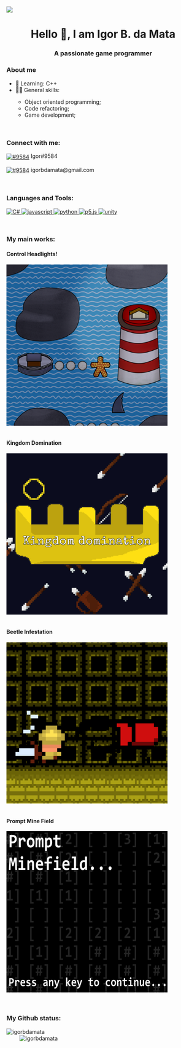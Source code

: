 <img align="center" src="https://github.com/igorbdamata/igorbdamata/blob/main/banner.gif"/>

<h1 align="center">Hello 👋, I am Igor B. da Mata</h1>
<h3 align="center">A passionate game programmer</h3>


<h3 align="left">About me</h3>
<ul>
<li> 🌱 Learning: C++</li>
<li> 👨‍💻 General skills:</li><ul>
<li> Object oriented programming;</li>
<li> Code refactoring;</li>
<li> Game development;</li>
</ul>
</ul>

<br>

<h3 align="left">Connect with me:</h3>
<p align="left">
    <a href="discordapp.com/users/Igor#9584" target="blank"><img align="center"
            src="https://img.shields.io/badge/Discord-%235865F2.svg?style=for-the-badge&logo=discord&logoColor=white"
            alt="#9584"/></a>  Igor#9584
    <br>
    <br>
    <a href="https://mail.google.com/" target="blank"><img align="center"
            src="https://img.shields.io/badge/Gmail-D14836?style=for-the-badge&logo=gmail&logoColor=white" alt="#9584" /></a>  igorbdamata@gmail.com
</p>

<br>

<h3 align="left">Languages and Tools:</h3>
<p align="left"> <a href="https://dotnet.microsoft.com/en-us/languages/csharp" target="_blank" rel="noreferrer"> <img
            src="https://img.shields.io/badge/c%23-%23239120.svg?style=for-the-badge&logo=c-sharp&logoColor=white"
            alt="C#" />
        <a href="https://www.javascript.com/" target="_blank" rel="noreferrer"><img
                src="https://img.shields.io/badge/javascript-%23323330.svg?style=for-the-badge&logo=javascript&logoColor=%23F7DF1E"
                alt="javascript" /> </a> <a href="https://www.python.org" target="_blank" rel="noreferrer"> <img
                src="https://img.shields.io/badge/python-3670A0?style=for-the-badge&logo=python&logoColor=ffdd54"
                alt="python" /> </a> </a><a href="https://p5js.org/" target="_blank" rel="noreferrer"><img
            src="https://img.shields.io/badge/p5.js-ED225D?style=for-the-badge&logo=p5.js&logoColor=FFFFFF"
            alt="p5.js" /> </a><a href="https://unity.com/" target="_blank" rel="noreferrer">
        <img src="https://img.shields.io/badge/unity-%23000000.svg?style=for-the-badge&logo=unity&logoColor=white"
            alt="unity" /> </a>
</p>
<br>

<h3 align="left">My main works:</h3>

<h4 align="left">Control Headlights!</h4> 
<a href="https://store.steampowered.com/app/1799060/Control_Headlights/" target="_blank" rel="noreferrer">
    <img align="middle" src="https://raw.githubusercontent.com/igorbdamata/igorbdamata/main/ControlHeadlights.png"
        alt="" width="420" height="420">

</a>

<br>
<br>

<h4 align="left">Kingdom Domination</h4>
<a href="https://ludos-aurum.itch.io/kingdom-domination" target="_blank" rel="noreferrer">
    <img align="middle" src="https://raw.githubusercontent.com/igorbdamata/igorbdamata/main/KingdomDomination.jpg"
        alt="" width="420" height="420">
</a>

<br>
<br>

<h4 align="left">Beetle Infestation</h4>
<a href="https://ludos-aurum.itch.io/beetle-infestation" target="_blank" rel="noreferrer">
    <img align="middle" src="https://raw.githubusercontent.com/igorbdamata/igorbdamata/main/BeetleInfestation.png"
        alt="" width="420" height="420">
</a>

<br>
<br>

<h4 align="left">Prompt Mine Field</h4>
<a href="https://igorbdamata.itch.io/prompt-mine-camp" target="_blank" rel="noreferrer">
    <img align="middle" src="https://raw.githubusercontent.com/igorbdamata/igorbdamata/main/PromptMineFieldLogo.jpg"
        alt="" width="420" height="420">
</a>

<br>
<br>
<br>

<h3>My Github status:</h3>

<p><img align="left"
        src="https://github-readme-stats.vercel.app/api/top-langs?username=igorbdamata&show_icons=true&locale=en&layout=compact"
        alt="igorbdamata" /><img align="right" src="https://github-readme-streak-stats.herokuapp.com/?user=igorbdamata&" alt="igorbdamata" width= "470" height= "185"/>
</p>